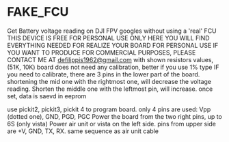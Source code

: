 # FAKE_FCU
Get Battery voltage reading on DJI FPV googles without using a 'real' FCU
THIS DEVICE IS FREE FOR PERSONAL USE ONLY
HERE YOU WILL FIND EVERYTHING NEEDED FOR REALIZE YOUR BOARD FOR PERSONAL USE
IF YOU WANT TO PRODUCE FOR COMMERCIAL PURPOSES, PLEASE CONTACT ME AT defilippis1962@gmail.com
with shown resistors values, (51K, 10K) board does not need any calibration, better if you use 1% type
IF you need to calibrate, there are 3 pins in the lower part of the board. shortening the mid one with the rightmost one, will decrease the voltage reading. Shorten the middle one with the leftmost pin, will increase. once set, data is saevd in eeprom

use pickit2, pickit3, pickit 4 to program board. only 4 pins are used: Vpp (dotted one), GND, PGD, PGC
 Power the board from the two right pins, up to 6S (only vista)
 Power air unit or vista on the left side. pins from upper side are +V, GND, TX, RX. same sequence as air unit cable
 
 
